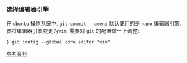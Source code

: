 ### 选择编辑器引擎  

在 `ubuntu` 操作系统中, `git commit --amend` 默认使用的是 `nano` 编辑器引擎.  
要将编辑器引擎变更为`vim`, 需要对 `git` 的配置做一下调整:  
```shell
$ git config --global core.editor "vim"
```

[参考资料](https://www.codegrepper.com/code-examples/shell/change+git+commit+editor+to+vim)